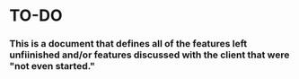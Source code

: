# TO-DO 
### This is a document that defines all of the features left unfiinished and/or features discussed with the client that were "not even started." 

